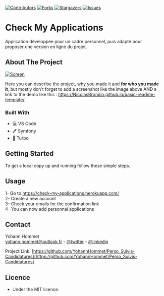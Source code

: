 <!-- PROJECT SHIELDS -->
<!--
*** This template uses markdown "reference style" links for readability.
*** Reference links are enclosed in brackets [ ] instead of parentheses ( ).
*** See the bottom of this document for the declaration of the reference variables
*** for contributors-url, forks-url, etc. This is an optional, concise syntax you may use.
*** https://www.markdownguide.org/basic-syntax/#reference-style-links
-->

[![Contributors][contributors-shield]][contributors-url] [![Forks][forks-shield]][forks-url] [![Stargazers][stars-shield]][stars-url] [![Issues][issues-shield]][issues-url]

# Check My Applications

Application développée pour un cadre personnel, puis adapté pour proposer une version en ligne du projet.

<!-- ABOUT THE PROJECT -->
## About The Project

[![Screen][product-screenshot]](https://gyazo.com/7ac51c1103620db9c9900e995517b041)

Here you can describe the project, why you made it and **for who you made it**, but mostly don't forget to add a screenshot like the image above AND a link to the demo like this : https://NicolasBrondin.github.io/basic-readme-template/

### Built With

* 💻 VS Code
* 🖊️ Symfony
* 🐙 Turbo

<!-- GETTING STARTED -->
## Getting Started

To get a local copy up and running follow these simple steps.


<!-- USAGE EXAMPLES -->
## Usage

1- Go to https://check-my-applications.herokuapp.com/  
2- Create a new account  
3- Check your emails for the confirmation link  
4- You can now add personnal applications  


<!-- CONTACT -->
## Contact

Yohann Hommet  
yohann.hommet@outlook.fr - [@twitter](https://twitter.com/YoH_DevBack) - [@linkedin](https://www.linkedin.com/in/yohann-hommet/)

Project Link: [https://github.com/YohannHommet/Perso_Suivis-Candidatures](https://github.com/YohannHommet/Perso_Suivis-Candidatures)


## Licence

* Under the MIT licence.


<!-- MARKDOWN LINKS & IMAGES -->
<!-- https://www.markdownguide.org/basic-syntax/#reference-style-links -->
[contributors-shield]: https://img.shields.io/github/contributors/YohannHommet/Perso_Suivis-Candidatures?style=flat-square
[contributors-url]: https://github.com/YohannHommet/basic-readme-template/graphs/contributors
[forks-shield]: https://img.shields.io/github/forks/YohannHommet/Perso_Suivis-Candidatures?style=flat-square
[forks-url]: https://github.com/YohannHommet/Perso_Suivis-Candidatures/network/members
[stars-shield]: https://img.shields.io/github/stars/YohannHommet/Perso_Suivis-Candidatures?style=flat-square
[stars-url]: https://github.com/YohannHommet/basic-readme-template/stargazers
[issues-shield]: https://img.shields.io/github/issues/YohannHommet/Perso_Suivis-Candidatures?style=flat-square
[issues-url]: https://github.com/YohannHommet/Perso_Suivis-Candidatures/issues
[license-shield]: https://img.shields.io/github/license/YohannHommet/Perso_Suivis-Candidatures?style=flat-square
[license-url]: https://github.com/YohannHommet/Perso_Suivis-Candidatures/blob/master/LICENSE.txt
[linkedin-shield]: https://img.shields.io/badge/-LinkedIn-black.svg?style=flat-square&logo=linkedin&colorB=555
[linkedin-url]: https://linkedin.com/in/othneildrew
[product-screenshot]: docs/cover.jpg
